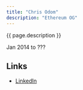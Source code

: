 ```yaml
---
title: "Chris Odom"
description: "Ethereum OG"
---
```


{{ page.description }}

Jan 2014 to ???

## Links
- [LinkedIn](https://www.linkedin.com/in/chris-odom-257236/)
